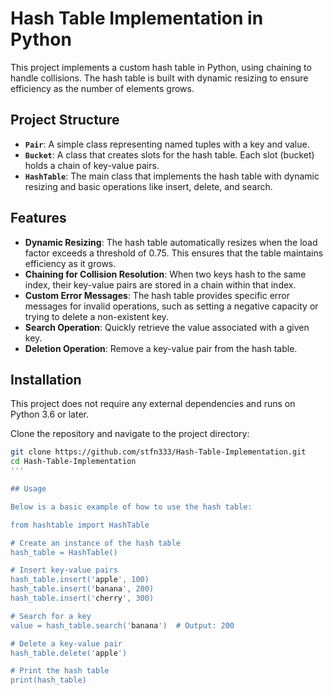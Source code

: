 # Hash Table Implementation in Python

This project implements a custom hash table in Python, using chaining to handle collisions. The hash table is built with dynamic resizing to ensure efficiency as the number of elements grows.

## Project Structure

- **`Pair`**: A simple class representing named tuples with a key and value.
- **`Bucket`**: A class that creates slots for the hash table. Each slot (bucket) holds a chain of key-value pairs.
- **`HashTable`**: The main class that implements the hash table with dynamic resizing and basic operations like insert, delete, and search.

## Features

- **Dynamic Resizing**: The hash table automatically resizes when the load factor exceeds a threshold of 0.75. This ensures that the table maintains efficiency as it grows.
- **Chaining for Collision Resolution**: When two keys hash to the same index, their key-value pairs are stored in a chain within that index.
- **Custom Error Messages**: The hash table provides specific error messages for invalid operations, such as setting a negative capacity or trying to delete a non-existent key.
- **Search Operation**: Quickly retrieve the value associated with a given key.
- **Deletion Operation**: Remove a key-value pair from the hash table.

## Installation

This project does not require any external dependencies and runs on Python 3.6 or later.

Clone the repository and navigate to the project directory:

```bash
git clone https://github.com/stfn333/Hash-Table-Implementation.git
cd Hash-Table-Implementation
'''

## Usage

Below is a basic example of how to use the hash table:

from hashtable import HashTable

# Create an instance of the hash table
hash_table = HashTable()

# Insert key-value pairs
hash_table.insert('apple', 100)
hash_table.insert('banana', 200)
hash_table.insert('cherry', 300)

# Search for a key
value = hash_table.search('banana')  # Output: 200

# Delete a key-value pair
hash_table.delete('apple')

# Print the hash table
print(hash_table)


